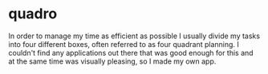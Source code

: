 # quadro
In order to manage my time as  efficient as possible I usually divide my tasks into four different boxes, often referred to as four quadrant planning. I couldn't find any applications out there that was good enough for this and at the same time was visually pleasing, so I made my own app.
